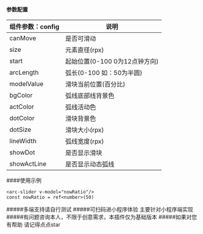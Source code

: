 #### 参数配置

|组件参数：config|说明|
|----|----|
|canMove|是否可滑动|
|size|元素直径(rpx)|
|start|起始位置(0-100 0为12点钟方向)|
|arcLength|弧长(0-100 如：50为半圆)|
|modelValue|滑块当前位置(百分比)|
|bgColor|弧线底部线背景色|
|actColor|弧线活动色|
|dotColor|滑块背景色|
|dotSize|滑块大小(rpx)|
|lineWidth|弧线宽度(rpx)|
|showDot|是否显示滑块|
|showActLine|是否显示动态弧线|

####使用示例

    <arc-slider v-model="nowRatio"/>
    const nowRatio = ref<number>(50)

#####多端支持请自行测试
#####可扫码进小程序体验 主要针对小程序端实现
#####有问题咨询本人，不限于创意需求，本插件仅为基础版本
#####如果对您有帮助 请记得点点star